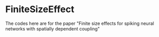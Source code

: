 # FiniteSizeEffect
The codes here are for the paper "Finite size effects for spiking neural networks with spatially dependent coupling"
